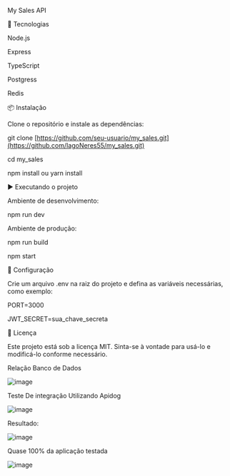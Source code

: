 My Sales API

🚀 Tecnologias

Node.js

Express

TypeScript

Postgress

Redis

📦 Instalação

Clone o repositório e instale as dependências:

git clone [https://github.com/seu-usuario/my_sales.git](https://github.com/IagoNeres55/my_sales.git)

cd my_sales

npm install ou yarn install

▶️ Executando o projeto

Ambiente de desenvolvimento:

npm run dev

Ambiente de produção:

npm run build

npm start

🔧 Configuração

Crie um arquivo .env na raiz do projeto e defina as variáveis necessárias, como exemplo:

PORT=3000

JWT_SECRET=sua_chave_secreta

📜 Licença

Este projeto está sob a licença MIT. Sinta-se à vontade para usá-lo e modificá-lo conforme necessário.


Relação Banco de Dados

![image](https://github.com/user-attachments/assets/c24510ca-2b97-478a-804e-f9399642465c)



Teste De integração Utilizando Apidog

![image](https://github.com/user-attachments/assets/516c54a0-b27d-4bdb-8999-227d10ca02d0)

Resultado:

![image](https://github.com/user-attachments/assets/9068adc0-aa50-4f60-9bbb-c575f1ab0acb)


Quase 100% da aplicação testada

![image](https://github.com/user-attachments/assets/12a0807b-0dd1-44d2-8009-3d1fa2727350)











